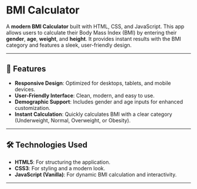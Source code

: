 # BMI Calculator

A **modern BMI Calculator** built with HTML, CSS, and JavaScript. This app allows users to calculate their Body Mass Index (BMI) by entering their **gender**, **age**, **weight**, and **height**. It provides instant results with the BMI category and features a sleek, user-friendly design.

---

## 🌟 Features

- **Responsive Design**: Optimized for desktops, tablets, and mobile devices.
- **User-Friendly Interface**: Clean, modern, and easy to use.
- **Demographic Support**: Includes gender and age inputs for enhanced customization.
- **Instant Calculation**: Quickly calculates BMI with a clear category (Underweight, Normal, Overweight, or Obesity).

---

## 🛠️ Technologies Used

- **HTML5**: For structuring the application.
- **CSS3**: For styling and a modern look.
- **JavaScript (Vanilla)**: For dynamic BMI calculation and interactivity.

---

